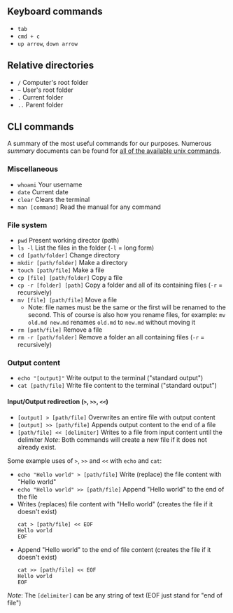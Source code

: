 ## Keyboard commands
- `tab`
- `cmd + c`
- `up arrow`, `down arrow`

## Relative directories

- `/` Computer's root folder
- `~` User's root folder
- `.` Current folder
- `..` Parent folder


## CLI commands

A summary of the most useful commands for our purposes. Numerous _summary_ documents can be found for [all of the available unix commands](http://cheatsheetworld.com/programming/unix-linux-cheat-sheet/).

### Miscellaneous

- `whoami` Your username
- `date` Current date
- `clear` Clears the terminal
- `man [command]` Read the manual for any command

### File system

- `pwd` Present working director (path)
- `ls -l` List the files in the folder (`-l` = long form)
- `cd [path/folder]` Change directory
- `mkdir [path/folder]` Make a directory
- `touch [path/file]` Make a file
- `cp [file] [path/folder]` Copy a file
- `cp -r [folder] [path]` Copy a folder and all of its containing files (`-r` = recursively)
- `mv [file] [path/file]` Move a file
  - Note: file names must be the same or the first will be renamed to the second. This of course is also how you rename files, for example: `mv old.md new.md` renames `old.md` to `new.md` without moving it
- `rm [path/file]` Remove a file
- `rm -r [path/folder]` Remove a folder an all containing files (`-r` = recursively)

### Output content

- `echo "[output]"` Write output to the terminal ("standard output")
- `cat [path/file]` Write file content to the terminal ("standard output")

#### Input/Output redirection (`>`, `>>`, `<<`)
- `[output] > [path/file]` Overwrites an entire file with output content
- `[output] >> [path/file]` Appends output content to the end of a file
- `[path/file] << [delimiter]` Writes to a file from input content until the delimiter
*Note*: Both commands will create a new file if it does not already exist.

Some example uses of `>`, `>>` and `<<` with `echo` and `cat`:
- `echo "Hello world" > [path/file]` Write (replace) the file content with "Hello world"
- `echo "Hello world" >> [path/file]` Append "Hello world" to the end of the file
- Writes (replaces) file content with "Hello world" (creates the file if it doesn't exist)
   ```shell
   cat > [path/file] << EOF
   Hello world
   EOF
   ```
- Append "Hello world" to the end of file content (creates the file if it doesn't exist)
   ```shell
   cat >> [path/file] << EOF
   Hello world
   EOF
   ```
*Note*: The `[delimiter]` can be any string of text (EOF just stand for "end of file")
